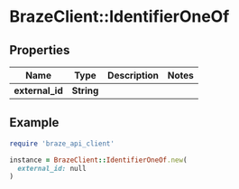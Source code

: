 # BrazeClient::IdentifierOneOf

## Properties

| Name | Type | Description | Notes |
| ---- | ---- | ----------- | ----- |
| **external_id** | **String** |  |  |

## Example

```ruby
require 'braze_api_client'

instance = BrazeClient::IdentifierOneOf.new(
  external_id: null
)
```

